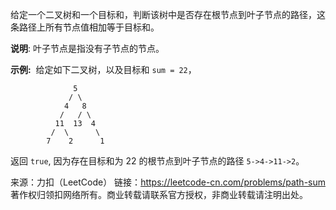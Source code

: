 给定一个二叉树和一个目标和，判断该树中是否存在根节点到叶子节点的路径，这条路径上所有节点值相加等于目标和。

**说明**: 叶子节点是指没有子节点的节点。

**示例:** 
给定如下二叉树，以及目标和 ```sum = 22```，
```
              5
             / \
            4   8
           /   / \
          11  13  4
         /  \      \
        7    2      1
```        
返回 ```true```, 因为存在目标和为 22 的根节点到叶子节点的路径 ```5->4->11->2```。

来源：力扣（LeetCode）
链接：https://leetcode-cn.com/problems/path-sum
著作权归领扣网络所有。商业转载请联系官方授权，非商业转载请注明出处。
